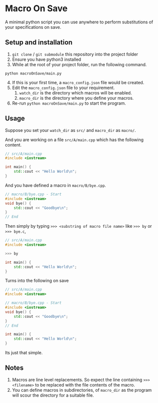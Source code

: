 # Macro On Save

A minimal python script you can use anywhere to perform substitutions of your specifications on save.

## Setup and installation

1. `git clone` / `git submodule` this repository into the project folder
2. Ensure you have python3 installed
3. While at the root of your project folder, run the following command.
```
python macroOnSave/main.py
```
4. If this is your first time, a `macro_config.json` file would be created.
5. Edit the `macro_config.json` file to your requirement.
   1. `watch_dir` is the directory which macros will be enabled.
   2. `macro_dir` is the directory where you define your macros.
6. Re-run `python macroOnSave/main.py` to start the program.

## Usage

Suppose you set your `watch_dir` as `src/` and `macro_dir` as `macro/`.

And you are working on a file `src/A/main.cpp` which has the following content.
```cpp
// src/A/main.cpp
#include <iostream>

int main() {
    std::cout << "Hello World\n";
}
```

And you have defined a macro in `macro/B/bye.cpp`.
```cpp
// macro/B/bye.cpp - Start
#include <iostream>
void bye() {
    std::cout << "Goodbye\n";
}
// End
```

Then simply by typing `>>> <substring of macro file name>` like `>>> by` or `>>> bye.c`,
```cpp
// src/A/main.cpp
#include <iostream>

>>> by

int main() {
    std::cout << "Hello World\n";
}
```

Turns into the following on save

```cpp
// src/A/main.cpp
#include <iostream>

// macro/B/bye.cpp - Start
#include <iostream>
void bye() {
    std::cout << "Goodbye\n";
}
// End

int main() {
    std::cout << "Hello World\n";
}
```

Its just that simple.

## Notes
1) Macros are line level replacements. So expect the line containing `>>> <filename>` to be replaced with the file contents of the macro.
2) You can define macros in subdirectories, of `macro_dir` as the program will scour the directory for a suitable file.
